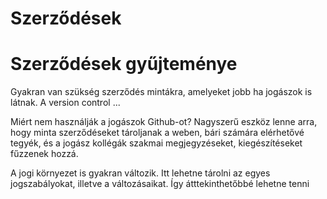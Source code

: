 Szerződések
===========

Szerződések gyűjteménye
===========

Gyakran van szükség szerződés mintákra, amelyeket jobb ha jogászok is látnak.
A version control ...

Miért nem használják a jogászok Github-ot?
Nagyszerű eszköz lenne arra, hogy minta szerződéseket tároljanak  a weben, bári számára elérhetővé tegyék, és a jogász kollégák szakmai megjegyzéseket, kiegészítéseket fűzzenek hozzá.

A jogi környezet is gyakran változik. Itt lehetne tárolni az egyes jogszabályokat, illetve a változásaikat. Így átttekinthetőbbé lehetne tenni


